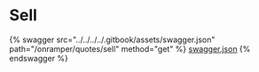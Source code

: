 # Sell

{% swagger src="../../../../.gitbook/assets/swagger.json" path="/onramper/quotes/sell" method="get" %}
[swagger.json](../../../../.gitbook/assets/swagger.json)
{% endswagger %}
